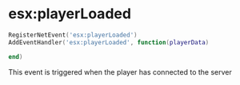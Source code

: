 # esx:playerLoaded

```lua
RegisterNetEvent('esx:playerLoaded')
AddEventHandler('esx:playerLoaded', function(playerData)

end)
```

This event is triggered when the player has connected to the server
